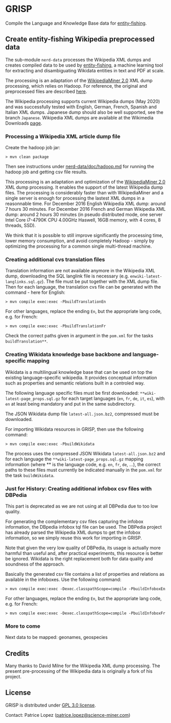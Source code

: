 # GRISP

Compile the Language and Knowledge Base data for [entity-fishing](https://github.com/kermitt2/entity-fishing).

## Create entity-fishing Wikipedia preprocessed data

The sub-module `nerd-data` processes the Wikipedia XML dumps and creates compiled data to be used by [entity-fishing](https://github.com/kermitt2/entity-fishing), a machine learning tool for extracting and disambiguating Wikidata entities in text and PDF at scale. 

The processing is an adaptation of the [WikipediaMiner 2.0](https://github.com/dnmilne/wikipediaminer) XML dump processing, which relies on Hadoop. For reference, the original and preprocessed files are described [here](nerd-data/data/preprocessed-wikipedia-files.md). 

The Wikipedia processing supports current Wikipedia dumps (May 2020) and was successfully tested with English, German, French, Spanish and Italian XML dumps. Japanese dump should also be well supported, see the branch `Japanese`. Wikipedia XML dumps are available at the Wikimedia Downloads [page](https://dumps.wikimedia.org/).

### Processing a Wikipedia XML article dump file

Create the hadoop job jar:

```
> mvn clean package
```

Then see instructions under [nerd-data/doc/hadoop.md](nerd-data/doc/hadoop.md) for running the hadoop job and getting csv file results.

This processing is an adaptation and optimization of the [WikipediaMiner 2.0](https://github.com/dnmilne/wikipediaminer) XML dump processing. It enables the support of the latest Wikipedia dump files. The processing is considerably faster than with WikipediaMiner and a single server is enough for processing the lastest XML dumps in a reasonnable time. For December 2016 English Wikipedia XML dump: around 7 hours 30 minutes. For December 2016 French and German Wikipedia XML dump: around 2 hours 30 minutes (in pseudo distributed mode, one server Intel Core i7-4790K CPU 4.00GHz Haswell, 16GB memory, with 4 cores, 8 threads, SSD). 

We think that it is possible to still improve significantly the processing time, lower memory consumption, and avoid completely Hadoop - simply by optimizing the processing for a common single multi-thread machine. 

### Creating additional cvs translation files

Translation information are not available anymore in the Wikipedia XML dump, downloading the SQL langlink file is necessary (e.g. `enwiki-latest-langlinks.sql.gz`). The file must be put together with the XML dump file. Then for each language, the translation cvs file can be generated with the command - here for English: 

```
> mvn compile exec:exec -PbuildTranslationEn
```

For other languages, replace the ending ```En```, but the appropriate lang code, e.g. for French:

```
> mvn compile exec:exec -PbuildTranslationFr
```

Check the correct paths given in argument in the `pom.xml` for the tasks `buildTranslation**`. 

### Creating Wikidata knowledge base backbone and language-specific mapping

Wikidata is a multilingual knowledge base that can be used on top the existing language-specific wikipedia. It provides conceptual information such as properties and semantic relations built in a controled way. 

The following language specific files must be first downloaded: ``**wiki-latest-page_props.sql.gz`` for each target languages (`en`, `fr`, `de`, `it`, `es`), with `en` at least being mandatory and put in the same subdirectory.

The JSON Wikidata dump file ``latest-all.json.bz2``, compressed must be downloaded. 

For  importing Wikidata resources in GRISP, then use the following command:

```
> mvn compile exec:exec -PbuildWikidata
```

The process uses the compressed JSON Wikidata ``latest-all.json.bz2`` and for each language the ``**wiki-latest-page_props.sql.gz`` mapping information (where ** is the language code, e.g. `en`, `fr`, `de`, ...), the correct paths to these files must currently be indicated manually in the `pom.xml` for the task `buildWikidata`. 


### Just for History: Creating additional infobox csv files with DBPedia

This part is deprecated as we are not using at all DBPedia due to too low quality. 

For generating the complementary csv files capturing the infobox information, the DBpedia infobox tql file can be used. The DBPedia project has already parsed the Wikipedia XML dumps to get the infobox information, so we simply reuse this work for importing in GRISP. 

Note that given the very low quality of DBPedia, its usage is actually more harmful than useful and, after practical experiments, this resource is better be ignored. Wikidata is the right replacement both for data quality and soundness of the approach. 

Basically the generated csv file contains a list of properties and relations as available in the infoboxes. Use the following command:

```
> mvn compile exec:exec -Dexec.classpathScope=compile -PbuildInfoboxEn
```

For other languages, replace the ending ```En```, but the appropriate lang code, e.g. for French:

```
> mvn compile exec:exec -Dexec.classpathScope=compile -PbuildInfoboxFr
```

### More to come

Next data to be mapped: geonames, geospecies

## Credits

Many thanks to David Milne for the Wikipedia XML dump processing. The present pre-processing of the Wikipedia data is originally a fork of his project. 

## License

GRISP is distributed under [GPL 3.0 license](https://www.gnu.org/licenses/gpl-3.0.html). 

Contact: Patrice Lopez (<patrice.lopez@science-miner.com>)
